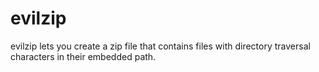 # evilzip
evilzip lets you create a zip file that contains files with directory traversal characters in their embedded path.
